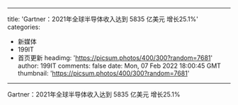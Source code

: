 
---
title: 'Gartner：2021年全球半导体收入达到 5835 亿美元  增长25.1%'
categories: 
 - 新媒体
 - 199IT
 - 首页更新
headimg: 'https://picsum.photos/400/300?random=7681'
author: 199IT
comments: false
date: Mon, 07 Feb 2022 18:00:45 GMT
thumbnail: 'https://picsum.photos/400/300?random=7681'
---

<div>   
Gartner：2021年全球半导体收入达到 5835 亿美元  增长25.1%  
</div>
            